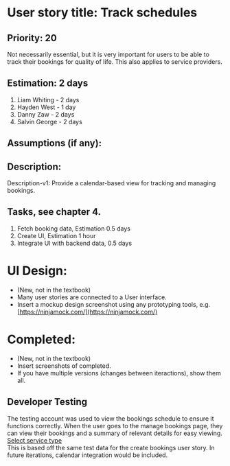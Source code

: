 # User story title: Track schedules

## Priority: 20 
Not necessarily essential, but it is very important for users to be able to track their bookings for quality of life.
This also applies to service providers.

## Estimation: 2 days

1. Liam Whiting - 2 days
2. Hayden West - 1 day
3. Danny Zaw - 2 days
4. Salvin George - 2 days

## Assumptions (if any):

## Description: 
Description-v1: Provide a calendar-based view for tracking and managing bookings.


## Tasks, see chapter 4.

1. Fetch booking data, Estimation 0.5 days
2. Create UI, Estimation 1 hour
3. Integrate UI with backend data, 0.5 days


# UI Design:
* (New, not in the textbook) 
* Many user stories are connected to a User interface.
* Insert a mockup design screenshot using any prototyping tools, e.g. [https://ninjamock.com/](https://ninjamock.com/)

# Completed:
* (New, not in the textbook) 
* Insert screenshots of completed. 
* If you have multiple versions (changes between iteractions), show them all.

## Developer Testing
The testing account was used to view the bookings schedule to ensure it functions correctly.
When the user goes to the manage bookings page, they can view their bookings and a summary of relevant details
for easy viewing.  
[Select service type](../Images/02_Implemented/02_Track_Schedules/01_manage_booking_view.png)  
This is based off the same test data for the create bookings user story.
In future iterations, calendar integration would be included.
